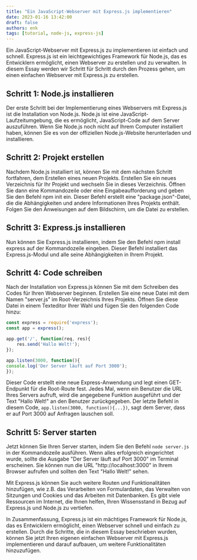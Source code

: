 ```yaml
---
title: "Ein JavaScript-Webserver mit Express.js implementieren"
date: 2023-01-16 13:42:00
draft: false
authors: enk
tags: [tutorial, node-js, express-js]
---
```


Ein JavaScript-Webserver mit Express.js zu implementieren ist einfach und schnell. Express.js ist ein leichtgewichtiges Framework für Node.js, das es Entwicklern ermöglicht, einen Webserver zu erstellen und zu verwalten. In diesem Essay werden wir Schritt für Schritt durch den Prozess gehen, um einen einfachen Webserver mit Express.js zu erstellen.


## Schritt 1: Node.js installieren

Der erste Schritt bei der Implementierung eines Webservers mit Express.js ist die Installation von Node.js. Node.js ist eine JavaScript-Laufzeitumgebung, die es ermöglicht, JavaScript-Code auf dem Server auszuführen. Wenn Sie Node.js noch nicht auf Ihrem Computer installiert haben, können Sie es von der offiziellen Node.js-Website herunterladen und installieren.


## Schritt 2: Projekt erstellen

Nachdem Node.js installiert ist, können Sie mit dem nächsten Schritt fortfahren, dem Erstellen eines neuen Projekts. Erstellen Sie ein neues Verzeichnis für Ihr Projekt und wechseln Sie in dieses Verzeichnis. Öffnen Sie dann eine Kommandozeile oder eine Eingabeaufforderung und geben Sie den Befehl npm init ein. Dieser Befehl erstellt eine "package.json"-Datei, die die Abhängigkeiten und andere Informationen Ihres Projekts enthält. Folgen Sie den Anweisungen auf dem Bildschirm, um die Datei zu erstellen.

## Schritt 3: Express.js installieren

Nun können Sie Express.js installieren, indem Sie den Befehl npm install express auf der Kommandozeile eingeben. Dieser Befehl installiert das Express.js-Modul und alle seine Abhängigkeiten in Ihrem Projekt.


## Schritt 4: Code schreiben

Nach der Installation von Express.js können Sie mit dem Schreiben des Codes für Ihren Webserver beginnen. Erstellen Sie eine neue Datei mit dem Namen "server.js" im Root-Verzeichnis Ihres Projekts. Öffnen Sie diese Datei in einem Texteditor Ihrer Wahl und fügen Sie den folgenden Code hinzu:

```js
const express = require('express');
const app = express();

app.get('/', function(req, res){
    res.send('Hallo Welt!');
});

app.listen(3000, function(){
console.log('Der Server läuft auf Port 3000');
});
```

Dieser Code erstellt eine neue Express-Anwendung und legt einen GET-Endpunkt für die Root-Route fest. Jedes Mal, wenn ein Benutzer die URL Ihres Servers aufruft, wird die angegebene Funktion ausgeführt und der Text "Hallo Welt!" an den Benutzer zurückgegeben. Der letzte Befehl in diesem Code, `app.listen(3000, function(){...})`, sagt dem Server, dass er auf Port 3000 auf Anfragen lauschen soll.

## Schritt 5: Server starten
Jetzt können Sie Ihren Server starten, indem Sie den Befehl `node server.js` in der Kommandozeile ausführen. Wenn alles erfolgreich eingerichtet wurde, sollte die Ausgabe "Der Server läuft auf Port 3000" im Terminal erscheinen. Sie können nun die URL "http://localhost:3000" in Ihrem Browser aufrufen und sollten den Text "Hallo Welt!" sehen.

Mit Express.js können Sie auch weitere Routen und Funktionalitäten hinzufügen, wie z.B. das Verarbeiten von Formulardaten, das Verwalten von Sitzungen und Cookies und das Arbeiten mit Datenbanken. Es gibt viele Ressourcen im Internet, die Ihnen helfen, Ihren Wissensstand in Bezug auf Express.js und Node.js zu vertiefen.

In Zusammenfassung, Express.js ist ein mächtiges Framework für Node.js, das es Entwicklern ermöglicht, einen Webserver schnell und einfach zu erstellen. Durch die Schritte, die in diesem Essay beschrieben wurden, können Sie jetzt Ihren eigenen einfachen Webserver mit Express.js implementieren und darauf aufbauen, um weitere Funktionalitäten hinzuzufügen.
